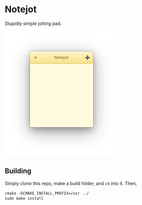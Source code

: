 # Notejot

Stupidly simple jotting pad.

![Screenshot](data/shot.png)

## Building

Simply clone this repo, make a build folder, and `cd` into it.
Then,

```
cmake -DCMAKE_INSTALL_PREFIX=/usr ../
sudo make install
```
